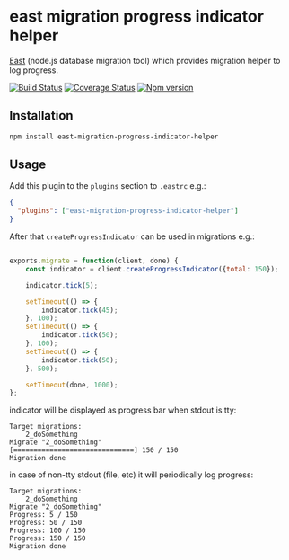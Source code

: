 # east migration progress indicator helper

[East](https://github.com/okv/east) (node.js database migration tool) which
provides migration helper to log progress.

[![Build Status](https://travis-ci.org/okv/east-migration-progress-indicator-helper.svg?branch=master)](https://travis-ci.org/okv/east-migration-progress-indicator-helper)
[![Coverage Status](https://coveralls.io/repos/github/okv/east-migration-progress-indicator-helper/badge.svg)](https://coveralls.io/github/okv/east-migration-progress-indicator-helper)
[![Npm version](https://img.shields.io/npm/v/east-migration-progress-indicator-helper.svg)](https://www.npmjs.org/package/east-migration-progress-indicator-helper)


## Installation

```sh
npm install east-migration-progress-indicator-helper
```


## Usage

Add this plugin to the `plugins` section to `.eastrc` e.g.:

```json
{
  "plugins": ["east-migration-progress-indicator-helper"]
}
```

After that `createProgressIndicator` can be used in migrations e.g.:

```js

exports.migrate = function(client, done) {
	const indicator = client.createProgressIndicator({total: 150});

	indicator.tick(5);

	setTimeout(() => {
		indicator.tick(45);
	}, 100);
	setTimeout(() => {
		indicator.tick(50);
	}, 100);
	setTimeout(() => {
		indicator.tick(50);
	}, 500);

	setTimeout(done, 1000);
};

````

indicator will be displayed as progress bar when stdout is tty:

```
Target migrations:
	2_doSomething
Migrate "2_doSomething"
[==============================] 150 / 150
Migration done
```

in case of non-tty stdout (file, etc) it will periodically log progress:

```
Target migrations:
	2_doSomething
Migrate "2_doSomething"
Progress: 5 / 150
Progress: 50 / 150
Progress: 100 / 150
Progress: 150 / 150
Migration done
```
